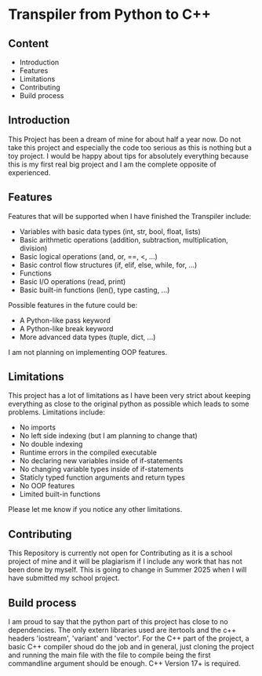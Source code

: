# Transpiler from Python to C++

## Content

- Introduction
- Features
- Limitations
- Contributing
- Build process


## Introduction

This Project has been a dream of mine for about half a year now. Do not take this project and especially the code too serious as this is nothing but a toy project. I would be happy about tips for absolutely everything because this is my first real big project and I am the complete opposite of experienced.


## Features

Features that will be supported when I have finished the Transpiler include:

- Variables with basic data types (int, str, bool, float, lists)
- Basic arithmetic operations (addition, subtraction, multiplication, division)
- Basic logical operations (and, or, ==, <, ...)
- Basic control flow structures (if, elif, else, while, for, ...)
- Functions
- Basic I/O operations (read, print)
- Basic built-in functions (len(), type casting, ...)

Possible features in the future could be:

- A Python-like pass keyword
- A Python-like break keyword
- More advanced data types (tuple, dict, ...)

I am not planning on implementing OOP features.


## Limitations

This project has a lot of limitations as I have been very strict about keeping everything as close to the original python as possible which leads to some problems. Limitations include:

- No imports
- No left side indexing (but I am planning to change that)
- No double indexing
- Runtime errors in the compiled executable
- No declaring new variables inside of if-statements
- No changing variable types inside of if-statements
- Staticly typed function arguments and return types
- No OOP features
- Limited built-in functions

Please let me know if you notice any other limitations.


## Contributing

This Repository is currently not open for Contributing as it is a school project of mine and it will be plagiarism if I include any work that has not been done by myself. 
This is going to change in Summer 2025 when I will have submitted my school project.


## Build process

I am proud to say that the python part of this project has close to no dependencies. The only extern libraries used are itertools and the c++ headers 'iostream', 'variant' and 'vector'. For the C++ part of the project, a basic C++ compiler shoud do the job and in general, just cloning the project and running the main file with the file to compile being the first commandline argument should be enough. C++ Version 17+ is required.
